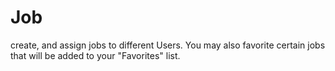 # Job
create, and assign jobs to different Users. You may also favorite certain jobs that will be added to your "Favorites" list.
